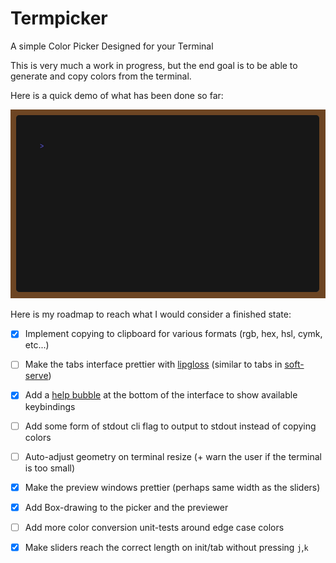 # Termpicker

A simple Color Picker Designed for your Terminal

This is very much a work in progress, but the end goal is to be able to
generate and copy colors from the terminal.

Here is a quick demo of what has been done so far:
<div align="center">
  <img src="./assets/demo.gif" width="600" alt="Termpicker Demo"><br>
</div>

Here is my roadmap to reach what I would consider a finished state:

- [x] Implement copying to clipboard for various formats (rgb, hex, hsl, cymk, etc...)
- [ ] Make the tabs interface prettier with [lipgloss][1] (similar to tabs in [soft-serve][2])
- [x] Add a [help bubble][3] at the bottom of the interface to show available keybindings
- [ ] Add some form of stdout cli flag to output to stdout instead of copying colors
- [ ] Auto-adjust geometry on terminal resize (+ warn the user if the terminal is too small)
- [x] Make the preview windows prettier (perhaps same width as the sliders)
- [x] Add Box-drawing to the picker and the previewer
- [ ] Add more color conversion unit-tests around edge case colors
- [X] Make sliders reach the correct length on init/tab without pressing `j`,`k`


[1]: https://github.com/charmbracelet/lipgloss
[2]: https://github.com/charmbracelet/soft-serve
[3]: https://github.com/charmbracelet/bubbles#help
